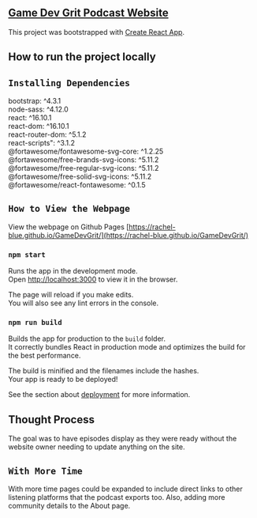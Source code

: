 ## [Game Dev Grit Podcast Website](https://rachel-blue.github.io/GameDevGrit/)

This project was bootstrapped with [Create React App](https://github.com/facebook/create-react-app).

## How to run the project locally

## `Installing Dependencies`
 bootstrap: ^4.3.1<br>
 node-sass: ^4.12.0<br>
 react: ^16.10.1<br>
 react-dom: ^16.10.1<br>
 react-router-dom: ^5.1.2<br>
 react-scripts": ^3.1.2<br>
 @fortawesome/fontawesome-svg-core: ^1.2.25<br>
 @fortawesome/free-brands-svg-icons: ^5.11.2<br>
 @fortawesome/free-regular-svg-icons: ^5.11.2<br>
 @fortawesome/free-solid-svg-icons: ^5.11.2<br>
 @fortawesome/react-fontawesome: ^0.1.5<br>
    
## `How to View the Webpage`
View the webpage on Github Pages [https://rachel-blue.github.io/GameDevGrit/](https://rachel-blue.github.io/GameDevGrit/)

### `npm start`

Runs the app in the development mode.<br>
Open [http://localhost:3000](http://localhost:3000) to view it in the browser.

The page will reload if you make edits.<br>
You will also see any lint errors in the console.

### `npm run build`

Builds the app for production to the `build` folder.<br>
It correctly bundles React in production mode and optimizes the build for the best performance.

The build is minified and the filenames include the hashes.<br>
Your app is ready to be deployed!

See the section about [deployment](https://facebook.github.io/create-react-app/docs/deployment) for more information.


## Thought Process
The goal was to have episodes display as they were ready without the website owner needing to update anything on the site. 


## `With More Time`
With more time pages could be expanded to include direct links to other listening platforms
that the podcast exports too. 
Also, adding more community details to the About page. 


